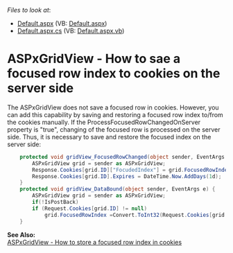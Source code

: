 <!-- default file list -->
*Files to look at*:

* [Default.aspx](./CS/WebSite/Default.aspx) (VB: [Default.aspx](./VB/WebSite/Default.aspx))
* [Default.aspx.cs](./CS/WebSite/Default.aspx.cs) (VB: [Default.aspx.vb](./VB/WebSite/Default.aspx.vb))
<!-- default file list end -->
# ASPxGridView - How to sae a focused row index to cookies on the server side


<p>The ASPxGridView does not save a focused row in cookies. However, you can add this capability by saving and restoring a focused row index to/from the cookies manually. If the ProcessFocusedRowChangedOnServer property is "true", changing of the focused row is processed on the server side. Thus, it is necessary to save and restore the focused index on the server side:</p>

```cs
    protected void gridView_FocusedRowChanged(object sender, EventArgs e) {
        ASPxGridView grid = sender as ASPxGridView;
        Response.Cookies[grid.ID]["FocudedIndex"] = grid.FocusedRowIndex.ToString();
        Response.Cookies[grid.ID].Expires = DateTime.Now.AddDays(1d);
    }
    protected void gridView_DataBound(object sender, EventArgs e) {
        ASPxGridView grid = sender as ASPxGridView;
        if(!IsPostBack)
        if (Request.Cookies[grid.ID] != null)
            grid.FocusedRowIndex =Convert.ToInt32(Request.Cookies[grid.ID]["FocudedIndex"]);
    } 
```

<p> </p><p><strong>See</strong><strong> </strong><strong>Also:</strong><strong><br />
</strong><a href="https://www.devexpress.com/Support/Center/p/E5089">ASPxGridView - How to store a focused row index in cookies</a></p>

<br/>



